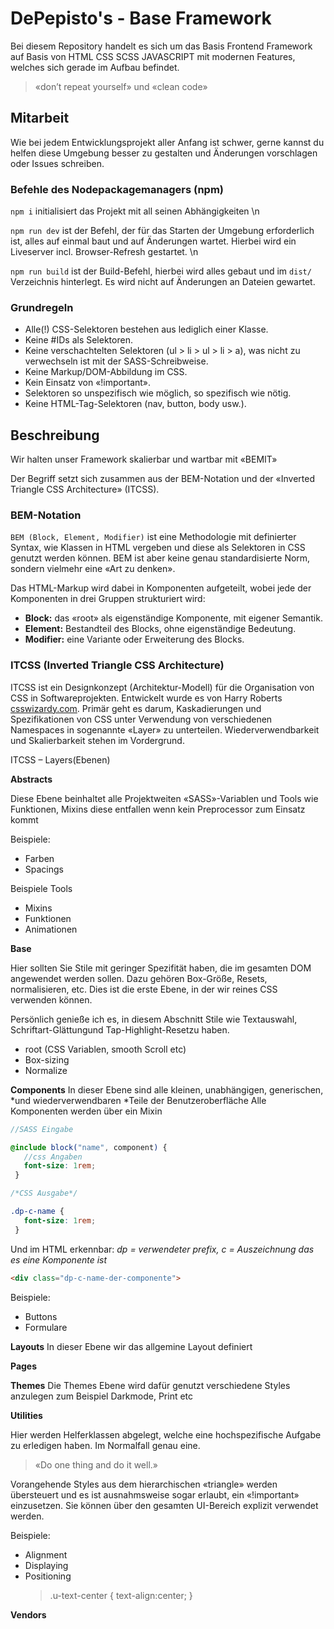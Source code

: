 # DePepisto's - Base Framework

Bei diesem Repository handelt es sich um das Basis Frontend Framework auf Basis von HTML CSS SCSS JAVASCRIPT mit modernen Features, welches sich gerade im Aufbau befindet.

> «don’t repeat yourself» und «clean code»

## Mitarbeit

Wie bei jedem Entwicklungsprojekt aller Anfang ist schwer, gerne kannst du helfen diese Umgebung besser zu gestalten und Änderungen vorschlagen oder Issues schreiben.

### Befehle des Nodepackagemanagers (npm)

`npm i` initialisiert das Projekt mit all seinen Abhängigkeiten \n

`npm run dev` ist der Befehl, der für das Starten der Umgebung erforderlich ist, alles auf einmal baut und auf Änderungen wartet. Hierbei wird ein Liveserver incl. Browser-Refresh gestartet. \n

`npm run build` ist der Build-Befehl, hierbei wird alles gebaut und im `dist/` Verzeichnis hinterlegt. Es wird nicht auf Änderungen an Dateien gewartet.

### Grundregeln

- Alle(!) CSS-Selektoren bestehen aus lediglich einer Klasse.
- Keine #IDs als Selektoren.
- Keine verschachtelten Selektoren (ul > li > ul > li > a), was nicht zu verwechseln ist mit der SASS-Schreibweise.
- Keine Markup/DOM-Abbildung im CSS.
- Kein Einsatz von «!important».
- Selektoren so unspezifisch wie möglich, so spezifisch wie nötig.
- Keine HTML-Tag-Selektoren (nav, button, body usw.).

## Beschreibung

Wir halten unser Framework skalierbar und wartbar mit «BEMIT»

Der Begriff setzt sich zusammen aus der BEM-Notation und der «Inverted Triangle CSS Architecture» (ITCSS).

### BEM-Notation

`BEM (Block, Element, Modifier)` ist eine Methodologie mit definierter Syntax, wie Klassen in HTML vergeben und diese als Selektoren in CSS genutzt werden können. BEM ist aber keine genau standardisierte Norm, sondern vielmehr eine «Art zu denken».

Das HTML-Markup wird dabei in Komponenten aufgeteilt, wobei jede der Komponenten in drei Gruppen strukturiert wird:

- **Block:** das «root» als eigenständige Komponente, mit eigener Semantik.
- **Element:** Bestandteil des Blocks, ohne eigenständige Bedeutung.
- **Modifier:** eine Variante oder Erweiterung des Blocks.

### ITCSS (Inverted Triangle CSS Architecture)

ITCSS ist ein Designkonzept (Architektur-Modell) für die Organisation von CSS in Softwareprojekten. Entwickelt wurde es von Harry Roberts [csswizardy.com](csswizardry.com). Primär geht es darum, Kaskadierungen und Spezifikationen von CSS unter Verwendung von verschiedenen Namespaces in sogenannte «Layer» zu unterteilen. Wiederverwendbarkeit und Skalierbarkeit stehen im Vordergrund.

ITCSS – Layers(Ebenen)

**Abstracts**

Diese Ebene beinhaltet alle Projektweiten «SASS»-Variablen und Tools wie Funktionen, Mixins diese entfallen wenn kein Preprocessor zum Einsatz kommt

Beispiele:

- Farben
- Spacings

Beispiele Tools

- Mixins
- Funktionen
- Animationen

**Base**

Hier sollten Sie Stile mit geringer Spezifität haben, die im gesamten DOM angewendet werden sollen. Dazu gehören Box-Größe, Resets, normalisieren, etc.
Dies ist die erste Ebene, in der wir reines CSS verwenden können.

Persönlich genieße ich es, in diesem Abschnitt Stile wie Textauswahl, Schriftart-Glättungund Tap-Highlight-Resetzu haben.

- root (CSS Variablen, smooth Scroll etc)
- Box-sizing
- Normalize

**Components**
In dieser Ebene sind alle kleinen, unabhängigen, generischen, *und wiederverwendbaren *Teile der Benutzeroberfläche
Alle Komponenten werden über ein Mixin

```SCSS
//SASS Eingabe

@include block("name", component) {
   //css Angaben
   font-size: 1rem;
 }
```

```CSS
/*CSS Ausgabe*/

.dp-c-name {
   font-size: 1rem;
 }
```

Und im HTML erkennbar:
_dp = verwendeter prefix, c = Auszeichnung das es eine Komponente ist_

```HTML
<div class="dp-c-name-der-componente">

```

Beispiele:

- Buttons
- Formulare

**Layouts**
In dieser Ebene wir das allgemine Layout definiert

**Pages**

**Themes**
Die Themes Ebene wird dafür genutzt verschiedene Styles anzulegen zum Beispiel Darkmode, Print etc

**Utilities**

Hier werden Helferklassen abgelegt, welche eine hochspezifische Aufgabe zu erledigen haben. Im Normalfall genau eine.

> «Do one thing and do it well.»

Vorangehende Styles aus dem hierarchischen «triangle» werden übersteuert und es ist ausnahmsweise sogar erlaubt, ein «!important» einzusetzen. Sie können über den gesamten UI-Bereich explizit verwendet werden.

Beispiele:

- Alignment
- Displaying
- Positioning
  > .u-text-center { text-align:center; }

**Vendors**
